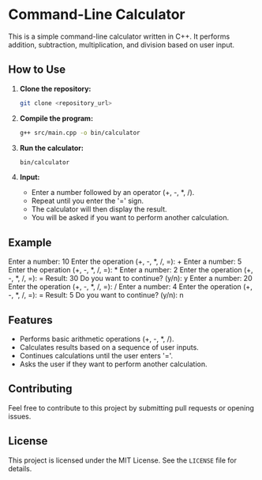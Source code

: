 # Command-Line Calculator

This is a simple command-line calculator written in C++. It performs addition, subtraction, multiplication, and division based on user input.

## How to Use

1.  **Clone the repository:**

    ```bash
    git clone <repository_url>
    ```

2.  **Compile the program:**

    ```bash
    g++ src/main.cpp -o bin/calculator
    ```

3.  **Run the calculator:**

    ```bash
    bin/calculator
    ```

4.  **Input:**
    * Enter a number followed by an operator (+, -, \*, /).
    * Repeat until you enter the '=' sign.
    * The calculator will then display the result.
    * You will be asked if you want to perform another calculation.

## Example
Enter a number: 10
Enter the operation (+, -, *, /, =): +
Enter a number: 5     
Enter the operation (+, -, *, /, =): *
Enter a number: 2
Enter the operation (+, -, *, /, =): =
Result: 30
Do you want to continue? (y/n): y
Enter a number: 20
Enter the operation (+, -, *, /, =): /
Enter a number: 4
Enter the operation (+, -, *, /, =): =
Result: 5
Do you want to continue? (y/n): n

## Features

* Performs basic arithmetic operations (+, -, \*, /).
* Calculates results based on a sequence of user inputs.
* Continues calculations until the user enters '='.
* Asks the user if they want to perform another calculation.

## Contributing

Feel free to contribute to this project by submitting pull requests or opening issues.

## License

This project is licensed under the MIT License. See the `LICENSE` file for details.
